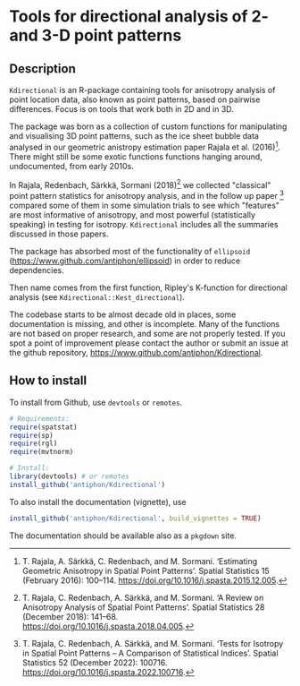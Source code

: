 # Tools for directional analysis of 2- and 3-D point patterns

## Description

`Kdirectional` is an R-package containing tools for anisotropy analysis of point location data, also known as point patterns, based on pairwise differences. Focus is on tools that work both in 2D and in 3D. 

The package was born as a collection of custom functions for manipulating and visualising 3D point patterns, such as the ice sheet bubble data analysed in our geometric anistropy estimation paper Rajala et al. (2016)[^ice]. There might still be some exotic functions functions hanging around, undocumented, from early 2010s.

In Rajala, Redenbach, Särkkä, Sormani (2018)[^rev] we collected "classical" point pattern statistics for anisotropy analysis, and in the follow up paper [^rev2] compared some of them in some simulation trials to see which "features" are most informative of anisotropy, and most powerful (statistically speaking) in testing for isotropy. `Kdirectional` includes all the summaries discussed in those papers. 

The package has absorbed most of the functionality of `ellipsoid` (https://www.github.com/antiphon/ellipsoid) in order to reduce dependencies. 

Then name comes from the first function, Ripley's K-function for directional analysis (see `Kdirectional::Kest_directional`).

The codebase starts to be almost decade old in places, some documentation is missing, and other is incomplete. Many of the functions are not based on proper research, and some are not properly tested. If you spot a point of improvement please contact the author or submit an issue at the github repository, https://www.github.com/antiphon/Kdirectional.

## How to install

To install from Github, use `devtools` or `remotes`. 

```r
# Requirements:
require(spatstat)
require(sp)
require(rgl)
require(mvtnorm)

# Install:
library(devtools) # or remotes
install_github('antiphon/Kdirectional')
```

To also install the documentation (vignette), use

```r
install_github('antiphon/Kdirectional', build_vignettes = TRUE)
```

The documentation should be available also as a `pkgdown` site.


[^ice]: T. Rajala, A. Särkkä, C. Redenbach, and M. Sormani. ‘Estimating Geometric Anisotropy in Spatial Point Patterns’. Spatial Statistics 15 (February 2016): 100–114. https://doi.org/10.1016/j.spasta.2015.12.005.

[^rev]: T. Rajala, C. Redenbach, A. Särkkä, and M. Sormani. ‘A Review on Anisotropy Analysis of Spatial Point Patterns’. Spatial Statistics 28 (December 2018): 141–68. https://doi.org/10.1016/j.spasta.2018.04.005.

[^rev2]: T. Rajala, C. Redenbach, A. Särkkä, and M. Sormani. ‘Tests for Isotropy in Spatial Point Patterns – A Comparison of Statistical Indices’. Spatial Statistics 52 (December 2022): 100716. https://doi.org/10.1016/j.spasta.2022.100716.
